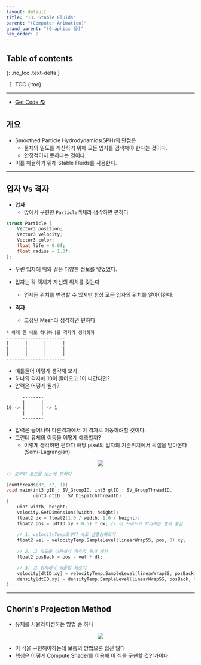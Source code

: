 ```yaml
---
layout: default
title: "13. Stable Fluids"
parent: "(Computer Animation)"
grand_parent: "(Graphics 😎)"
nav_order: 2
---
```


## Table of contents
{: .no_toc .text-delta }

1. TOC
{:toc}

---

* [Get Code 🌎](https://github.com/Arthur880708/Graphics_Part4/blob/main/Examples/Ex1601_StableFluids.h)

## 개요

* Smoothed Particle Hydrodynamics(SPH)의 단점은 
    * 물체의 밀도를 계산하기 위해 모든 입자를 검색해야 한다는 것이다.
    * 안정적이지 못하다는 것이다.
* 이를 해결하기 위해 Stable Fluids를 사용한다.

---

## 입자 Vs 격자

* **입자**
    * 앞에서 구현한 `Particle`객체라 생각하면 편하다

```cpp
struct Particle {
    Vector3 position;
    Vector3 velocity;
    Vector3 color;
    float life = 0.0f;
    float radius = 1.0f;
};
```

* 우린 입자에 위와 같은 다양한 정보를 넣었었다.
* 입자는 각 객체가 자신의 위치를 갖는다
    * 언제든 위치를 변경할 수 있지만 항상 모든 입자의 위치를 알아야한다.

* **격자**
    * 고정된 Mesh라 생각하면 편하다

```
* 아래 한 네모 하나하나를 격자라 생각하자
----------------------
|      |      |      |
|      |      |      |
|      |      |      |
----------------------
```

* 예를들어 이렇게 생각해 보자.
* 하나의 격자에 10이 들어오고 1이 나간다면?
* 압력은 어떻게 될까?

```
      --------
      |      |
10 -> |      | -> 1
      |      |
      --------
```

* 압력은 늘어나며 다른격자에서 이 격자로 이동하려할 것이다.
* 그런데 유체의 이동을 어떻게 예측할까?
    * 이렇게 생각하면 편하다 해당 pixel의 입자의 기존위치에서 픽샐을 받아온다 (Semi-Lagrangian)

<p align="center">
  <img src="https://taehyungs-programming-blog.github.io/blog/assets/images/graphics/part4/p4-13-1.jfif"/>
</p>

```cpp
// 오히려 코드를 보는게 편하다

[numthreads(32, 32, 1)]
void main(int3 gID : SV_GroupID, int3 gtID : SV_GroupThreadID,
          uint3 dtID : SV_DispatchThreadID)
{
    uint width, height;
    velocity.GetDimensions(width, height);
    float2 dx = float2(1.0 / width, 1.0 / height);
    float2 pos = (dtID.xy + 0.5) * dx; // 이 쓰레드가 처리하는 셀의 중심
    
    // 1. velocityTemp로부터 속도 샘플링해오기
    float2 vel = velocityTemp.SampleLevel(linearWrapSS, pos, 0).xy;
    
    // 2. 그 속도를 이용해서 역추적 위치 계산
    float2 posBack = pos - vel * dt;

    // 3. 그 위치에서 샘플링 해오기
    velocity[dtID.xy] = velocityTemp.SampleLevel(linearWrapSS, posBack, 0);
    density[dtID.xy] = densityTemp.SampleLevel(linearWrapSS, posBack, 0);
}
```

---

## Chorin's Projection Method

* 유체를 시뮬레이션하는 방법 중 하나

<p align="center">
  <img src="https://taehyungs-programming-blog.github.io/blog/assets/images/graphics/part4/p4-13-1.png"/>
</p>

* 이 식을 구현해야하는데 보통의 방법으론 쉽진 않다
* 핵심은 어떻게 Compute Shader를 이용해 이 식을 구현할 것인가이다.

